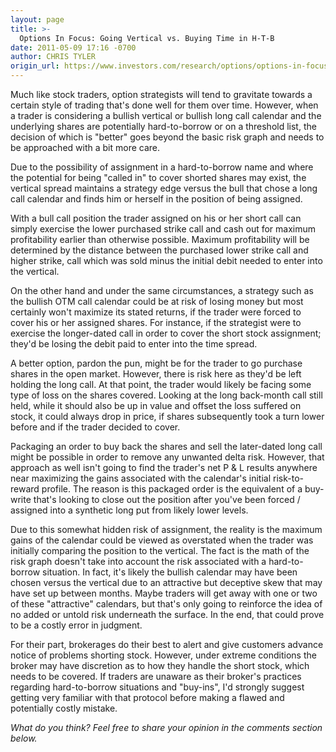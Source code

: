 ```yaml
---
layout: page
title: >-
  Options In Focus: Going Vertical vs. Buying Time in H-T-B
date: 2011-05-09 17:16 -0700
author: CHRIS TYLER
origin_url: https://www.investors.com/research/options/options-in-focus-going-vertical-vs-buying-time-in-h-t-b/
---
```






Much like stock traders, option strategists will tend to gravitate towards a certain style of trading that's done well for them over time. However, when a trader is considering a bullish vertical or bullish long call calendar and the underlying shares are potentially hard-to-borrow or on a threshold list, the decision of which is "better" goes beyond the basic risk graph and needs to be approached with a bit more care. 

  

Due to the possibility of assignment in a hard-to-borrow name and where the potential for being "called in" to cover shorted shares may exist, the vertical spread maintains a strategy edge versus the bull that chose a long call calendar and finds him or herself in the position of being assigned. 

  

With a bull call position the trader assigned on his or her short call can simply exercise the lower purchased strike call and cash out for maximum profitability earlier than otherwise possible. Maximum profitability will be determined by the distance between the purchased lower strike call and higher strike, call which was sold minus the initial debit needed to enter into the vertical.

  

On the other hand and under the same circumstances, a strategy such as the bullish OTM call calendar could be at risk of losing money but most certainly won't maximize its stated returns, if the trader were forced to cover his or her assigned shares. For instance, if the strategist were to exercise the longer-dated call in order to cover the short stock assignment; they'd be losing the debit paid to enter into the time spread. 

  

A better option, pardon the pun, might be for the trader to go purchase shares in the open market. However, there is risk here as they'd be left holding the long call. At that point, the trader would likely be facing some type of loss on the shares covered. Looking at the long back-month call still held, while it should also be up in value and offset the loss suffered on stock, it could always drop in price, if shares subsequently took a turn lower before and if the trader decided to cover.

  

Packaging an order to buy back the shares and sell the later-dated long call might be possible in order to remove any unwanted delta risk. However, that approach as well isn't going to find the trader's net P & L results anywhere near maximizing the gains associated with the calendar's initial risk-to-reward profile. The reason is this packaged order is the equivalent of a buy-write that's looking to close out the position after you've been forced / assigned into a synthetic long put from likely lower levels. 

  

Due to this somewhat hidden risk of assignment, the reality is the maximum gains of the calendar could be viewed as overstated when the trader was initially comparing the position to the vertical. The fact is the math of the risk graph doesn't take into account the risk associated with a hard-to-borrow situation. In fact, it's likely the bullish calendar may have been chosen versus the vertical due to an attractive but deceptive skew that may have set up between months. Maybe traders will get away with one or two of these "attractive" calendars, but that's only going to reinforce the idea of no added or untold risk underneath the surface. In the end, that could prove to be a costly error in judgment.

  

For their part, brokerages do their best to alert and give customers advance notice of problems shorting stock. However, under extreme conditions the broker may have discretion as to how they handle the short stock, which needs to be covered. If traders are unaware as their broker's practices regarding hard-to-borrow situations and "buy-ins", I'd strongly suggest getting very familiar with that protocol before making a flawed and potentially costly mistake.

  

*What do you think? Feel free to share your opinion in the comments section below.*





